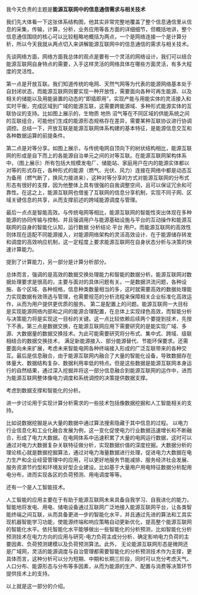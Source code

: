 

我今天负责的主题是**能源互联网中的信息通信需求与相关技术**

我们先大体看一下这张体系结构图，他其实非常完整地覆盖了整个信息通信里从信息的采集，传输，计算，分析，业务应用等各方面的详细细节，但概括地讲，整个信息通信围绕的核心可以比较粗略地概括为两点，一个是网络连接一个是计算分析，所以今天我就从两点切入来讲解能源互联网中的信息通信的需求与相关技术。

先谈网络方面，网络方面我总体的观点是要有一个灵活的网络设计，我们可以结合能源互联网自身特点的需要，入手这样灵活的网络具体在哪些方面灵活，有多大程度的灵活性。

第一点是开放互联。我们知道传统的电网、天然气网等为代表的能源网络基本处于自封闭状态，而能源互联网则要实现一种开放性，需要面向各种可再生能源、以及相关的储能以及用能装置的动态的“即插即用”，实现产能与用能实体的灵活接入和实时平衡，完成区域到广域的能源互联，这需要跨能源域、多种形式能源实体的互联协议的支持。比如图上展示的，生物质 地热 沼气等在不同区域的供能系统之间的互联组合，可能他们生成的能源形态规格存在差异，需要某种互联协议进行协调调控。总结一下，开放互联是能源互联网体系构建的基本特征，是能源信息交互和各种数据运算的前提条件。 

第二点是对等分享。如图上展示，与传统电网自顶向下的树状结构相比，能源互联网的形成是自下而上的各能源自治单元之间的对等互联。在能源互联网架构体系中，（图上展示）所有包括大规模发电厂、储能站、家庭用户在内的能源实体都以对等的形式存在，各种形式的能源（燃气、光伏、风力）连接在网络中都是动态互为备用（燃气断了，换风力接进来），这种对等分享的方式对能源互联网的分布式形态有很好的支撑，因为他整体上具有很强的自我调整空间，且可以保证冗余和可靠性。在这之上，能源互联网也借鉴了互联网的信息分享机制，实现不同子网、区域关键信息的共享，从而支撑前述的跨域能源调度与管理。

最后一点点是智能高效。与传统电网等相比，能源互联网的智能性突出体现在多种能源的协同传输与控制、并且强调用户与能源基础设施与平台的互动操作和能源互联网的自身的智能化认知，运行数据 分析结论 平台 用户。而能源互联网的高效性则体现在适配不同能源接入，对能源网络架构的灵活高效设计、在于能源储存转发和调度的高效响应机制，这一定程度上要求能源互联网在自身状态分析与决策的快速计算能力。

提到了计算能力，另一部分是计算分析部分。

总体而言，强调的是高效的数据交换处理能力和智能的数据分析。能源互联网对数据处理要求是很高的，主要与面对的具体问题有关。一是数据洪流问题，各种设施、各个区域、各种规格，信息种类数量相当的多，这时就需要高效的数据处理能力实现数据有效筛选与管理，也需要规范的分析流程来保障相关企业标准化高效运作，从而为用户提供更优质的服务。 第二是配置上的问题。能源互联网一大目标是实现能源网络内部和之间的能源合理配置，在总体上实现绿色高效，而智能分析与决策能力将是实现这一目标的关键。这一点比较依赖后续两个要提到技术，先按下不表。第三点是数据交换，在能源互联网应用下需要研究的是能实现广域、多源、大数据量的数据交换技术。为此可能需要研究将分布式、集中式、跨域、级联相结合的数据交换技术， 满足新能源接入、部分能源替代、节能环保要求。还需要面向未来扩展，考虑未来智能电网各种终端接入形成的广泛互联带来的各种交互。最后是信息融合，由于能源互联网内融合了大量的智能化设备，导致数据存在体量大、数据结构复杂、数据利用率低的特点。但是这些数据是能源互联网本身运行的自然结果，通过深入挖掘并将这一部分信息融合到能源互联网的运作中，进而为能源互联网整体像电力调度和系统调控的决策提供数据支撑。

考虑到数据支撑和智能化的分析。

进一步讨论用于实现计算分析需求的一些技术包括像数据挖掘和人工智能相关的支持。

比如说数据挖掘是从大量的数据中通过算法搜索隐藏于其中信息的过程。 以电力行业信息化和工业化融合发展为例，这一变化促使电力行业数据迅速增长和不断融合，形成了电力大数据。在电网体系中迅速积累了大量的电网运行数据，这时可以通过对电力大数据复杂关联特征做分析，实现数据价值的深度挖掘。大数据分析的理论核心就是数据挖掘算法，通过对电力海量数据进行处理，促进电力大数据在电力生产和企业经营管理中的应用，可以更好地服务节能减排、服务经济社会发展、服务资源节约型和环境友好型企业建设。比如基于大量用户用电特征数据分析配用电分布，进而实现各区的负荷预测、用电调度等等。

还有一个是人工智能技术。

人工智能的应用主要在于有助于能源互联网未来具备自我学习、自我进化的能力，智能地将发电、用电、储电设备通过互联网广泛地接入能源互联网平台，让各类智能终端之间互联，从而具备更进一步的智能化水平，并且通过先进的算法和工具实现机器智能学习功能，使能源终端和响应策略自动更新优化，提高整个能源互联网的智能化水平。依托智能化水平能够做出一些智能化的分析预测，比如智能化分析预测技术在电力方向的应用与研究-电力负荷主成分分析、确定影响电力负荷的主要因素、负荷预测建模以及负荷预测算法。此外， 无论能源互联网形态是微网还是广域网，灵活的能源调度与自治管理都需要智能化的分析预测技术作为支撑，更具体而言，这种分析可以分为短期、中期和长期三阶段，同时可以充分考虑天气、人口分布、能源形态与分布等多因素，从而为能源的生产、配置与消费等决策环节提供技术上的支持。

以上就是这一部分的介绍。 

